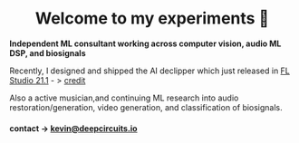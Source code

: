 <h1 align="center">
Welcome to my experiments 👋 </font>
</h1>

**Independent ML consultant working across computer vision, audio ML DSP, and biosignals**

Recently, I designed and shipped the AI declipper which just released in [FL Studio 21.1](https://www.image-line.com/fl-studio-news/fl-studio-211-whats-new/)  - > [
credit](https://www.image-line.com/fl-studio-learning/fl-studio-online-manual/html/plugins/editortool_clean.htm#declip)

Also a active musician,and continuing ML research into audio restoration/generation, video generation, and classification of biosignals.

#### contact -> kevin@deepcircuits.io



<!--
**ksasso1028/ksasso1028** is a ✨ _special_ ✨ repository because its `README.md` (this file) appears on your GitHub profile.

Here are some ideas to get you started:

- 🔭 I’m currently working on ...
- 🌱 I’m currently learning ...
- 👯 I’m looking to collaborate on ...
- 🤔 I’m looking for help with ...
- 💬 Ask me about ...
- 📫 How to reach me: ...
- 😄 Pronouns: ...
- ⚡ Fun fact: ...
-->
